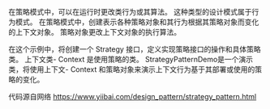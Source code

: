 在策略模式中，可以在运行时更改类行为或其算法。
这种类型的设计模式属于行为模式。
在策略模式中，创建表示各种策略对象和其行为根据其策略对象而变化的上下文对象。
策略对象更改上下文对象的执行算法。

在这个示例中，将创建一个 Strategy 接口，定义实现策略接口的操作和具体策略类。
上下文类- Context 是使用策略的类。
StrategyPatternDemo是一个演示类，将使用上下文- Context 和策略对象来演示上下文行为基于其部署或使用的策略的变化。

代码源自网络
https://www.yiibai.com/design_pattern/strategy_pattern.html
